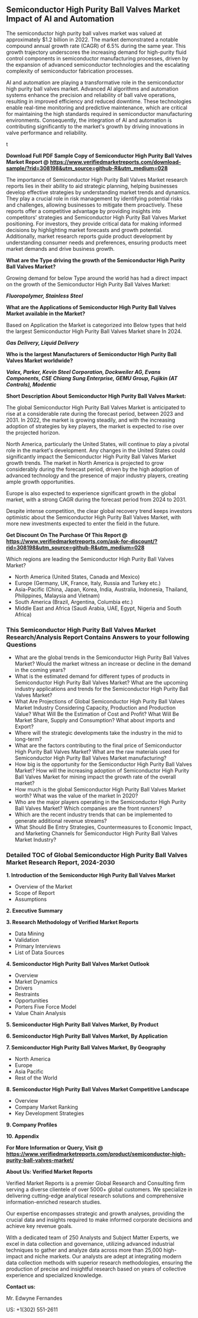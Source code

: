 <h2>Semiconductor High Purity Ball Valves Market Impact of AI and Automation</h2><p>The semiconductor high purity ball valves market was valued at approximately $1.2 billion in 2022. The market demonstrated a notable compound annual growth rate (CAGR) of 6.5% during the same year. This growth trajectory underscores the increasing demand for high-purity fluid control components in semiconductor manufacturing processes, driven by the expansion of advanced semiconductor technologies and the escalating complexity of semiconductor fabrication processes.</p><p>AI and automation are playing a transformative role in the semiconductor high purity ball valves market. Advanced AI algorithms and automation systems enhance the precision and reliability of ball valve operations, resulting in improved efficiency and reduced downtime. These technologies enable real-time monitoring and predictive maintenance, which are critical for maintaining the high standards required in semiconductor manufacturing environments. Consequently, the integration of AI and automation is contributing significantly to the market's growth by driving innovations in valve performance and reliability.</p>t</p><p id="" class=""><strong>Download Full PDF Sample Copy of Semiconductor High Purity Ball Valves Market Report @ <a href="https://www.verifiedmarketreports.com/download-sample/?rid=308198&utm_source=github-R&utm_medium=028" target="_blank">https://www.verifiedmarketreports.com/download-sample/?rid=308198&utm_source=github-R&utm_medium=028</a></strong></p><p>The importance of&nbsp;Semiconductor High Purity Ball Valves Market research reports lies in their ability to aid strategic planning, helping businesses develop effective strategies by understanding market trends and dynamics. They play a crucial role in risk management by identifying potential risks and challenges, allowing businesses to mitigate them proactively. These reports offer a competitive advantage by providing insights into competitors' strategies and Semiconductor High Purity Ball Valves Market positioning. For investors, they provide critical data for making informed decisions by highlighting market forecasts and growth potential. Additionally, market research reports guide product development by understanding consumer needs and preferences, ensuring products meet market demands and drive business growth.</p><p><strong>What are the&nbsp;Type driving the growth of the Semiconductor High Purity Ball Valves Market?</strong></p><p id="" class="">Growing demand for below Type around the world has had a direct impact on the growth of the Semiconductor High Purity Ball Valves Market:</p><em><strong>Fluoropolymer, Stainless Steel</strong></em></p><strong>What are the&nbsp;Applications&nbsp;of Semiconductor High Purity Ball Valves Market available in the Market?</strong></p><p id="" class="">Based on Application the Market is categorized into Below types that held the largest Semiconductor High Purity Ball Valves Market share In 2024.</p><em><strong>Gas Delivery, Liquid Delivery</strong></em></p><strong>Who is the largest Manufacturers of Semiconductor High Purity Ball Valves Market worldwide?</strong></p><p><em><strong>Valex, Parker, Kevin Steel Corporation, Dockweiler AG, Evans Components, CSE Chiang Sung Enterprise, GEMU Group, Fujikin (AT Controls), Modentic</strong></em></p><p id="" class=""><strong>Short Description About Semiconductor High Purity Ball Valves Market:</strong></p><p>The global Semiconductor High Purity Ball Valves Market is anticipated to rise at a considerable rate during the forecast period, between 2023 and 2031. In 2022, the market is growing steadily, and with the increasing adoption of strategies by key players, the market is expected to rise over the projected horizon.</p><p>North America, particularly the United States, will continue to play a pivotal role in the market's development. Any changes in the United States could significantly impact the Semiconductor High Purity Ball Valves Market growth trends. The market in North America is projected to grow considerably during the forecast period, driven by the high adoption of advanced technology and the presence of major industry players, creating ample growth opportunities.</p><p>Europe is also expected to experience significant growth in the global market, with a strong CAGR during the forecast period from 2024 to 2031.</p><p>Despite intense competition, the clear global recovery trend keeps investors optimistic about the Semiconductor High Purity Ball Valves Market, with more new investments expected to enter the field in the future.</p><p id="" class=""><strong>Get Discount On The Purchase Of This Report @ <a href="https://www.verifiedmarketreports.com/ask-for-discount/?rid=308198&utm_source=github-R&utm_medium=028" target="_blank">https://www.verifiedmarketreports.com/ask-for-discount/?rid=308198&utm_source=github-R&utm_medium=028</a></strong></p>Which regions are leading the Semiconductor High Purity Ball Valves Market?</p><ul><li>North America (United States, Canada and Mexico)</li><li>Europe (Germany, UK, France, Italy, Russia and Turkey etc.)</li><li>Asia-Pacific (China, Japan, Korea, India, Australia, Indonesia, Thailand, Philippines, Malaysia and Vietnam)</li><li>South America (Brazil, Argentina, Columbia etc.)</li><li>Middle East and Africa (Saudi Arabia, UAE, Egypt, Nigeria and South Africa)</li></ul><h3 id="" class="">This Semiconductor High Purity Ball Valves Market Research/Analysis Report Contains Answers to your following Questions</h3><ul><li>What are the global trends in the Semiconductor High Purity Ball Valves Market? Would the market witness an increase or decline in the demand in the coming years?</li><li>What is the estimated demand for different types of products in Semiconductor High Purity Ball Valves Market? What are the upcoming industry applications and trends for the Semiconductor High Purity Ball Valves Market?</li><li>What Are Projections of Global Semiconductor High Purity Ball Valves Market Industry Considering Capacity, Production and Production Value? What Will Be the Estimation of Cost and Profit? What Will Be Market Share, Supply and Consumption? What about imports and Export?</li><li>Where will the strategic developments take the industry in the mid to long-term?</li><li>What are the factors contributing to the final price of Semiconductor High Purity Ball Valves Market? What are the raw materials used for Semiconductor High Purity Ball Valves Market manufacturing?</li><li>How big is the opportunity for the Semiconductor High Purity Ball Valves Market? How will the increasing adoption of Semiconductor High Purity Ball Valves Market for mining impact the growth rate of the overall market?</li><li>How much is the global Semiconductor High Purity Ball Valves Market worth? What was the value of the market In 2020?</li><li>Who are the major players operating in the Semiconductor High Purity Ball Valves Market? Which companies are the front runners?</li><li>Which are the recent industry trends that can be implemented to generate additional revenue streams?</li><li>What Should Be Entry Strategies, Countermeasures to Economic Impact, and Marketing Channels for Semiconductor High Purity Ball Valves Market Industry?</li></ul><h3 id="" class="">Detailed TOC of Global Semiconductor High Purity Ball Valves Market Research Report, 2024-2030</h3><p id="" class=""><strong>1. Introduction of the Semiconductor High Purity Ball Valves Market</strong></p><ul><li>Overview of the Market</li><li>Scope of Report</li><li>Assumptions</li></ul><p id="" class=""><strong>2. Executive Summary</strong></p><p id="" class=""><strong>3. Research Methodology of Verified Market Reports</strong></p><ul><li>Data Mining</li><li>Validation</li><li>Primary Interviews</li><li>List of Data Sources</li></ul><p id="" class=""><strong>4. Semiconductor High Purity Ball Valves Market Outlook</strong></p><ul><li>Overview</li><li>Market Dynamics</li><li>Drivers</li><li>Restraints</li><li>Opportunities</li><li>Porters Five Force Model</li><li>Value Chain Analysis</li></ul><p id="" class=""><strong>5. Semiconductor High Purity Ball Valves Market, By Product</strong></p><p id="" class=""><strong>6. Semiconductor High Purity Ball Valves Market, By Application</strong></p><p id="" class=""><strong>7. Semiconductor High Purity Ball Valves Market, By Geography</strong></p><ul><li>North America</li><li>Europe</li><li>Asia Pacific</li><li>Rest of the World</li></ul><p id="" class=""><strong>8. Semiconductor High Purity Ball Valves Market Competitive Landscape</strong></p><ul><li>Overview</li><li>Company Market Ranking</li><li>Key Development Strategies</li></ul><p id="" class=""><strong>9. Company Profiles</strong></p><p id="" class=""><strong>10. Appendix</strong></p><p id="" class=""><strong>For More Information or Query, Visit @ <a href="https://www.verifiedmarketreports.com/product/semiconductor-high-purity-ball-valves-market/" target="_blank">https://www.verifiedmarketreports.com/product/semiconductor-high-purity-ball-valves-market/</a></strong></p><p id="" class=""><strong>About Us: Verified Market Reports</strong></p><p id="" class="">Verified Market Reports is a premier Global Research and Consulting firm serving a diverse clientele of over 5000+ global customers. We specialize in delivering cutting-edge analytical research solutions and comprehensive information-enriched research studies.</p><p id="" class="">Our expertise encompasses strategic and growth analyses, providing the crucial data and insights required to make informed corporate decisions and achieve key revenue goals.</p><p id="" class="">With a dedicated team of 250 Analysts and Subject Matter Experts, we excel in data collection and governance, utilizing advanced industrial techniques to gather and analyze data across more than 25,000 high-impact and niche markets. Our analysts are adept at integrating modern data collection methods with superior research methodologies, ensuring the production of precise and insightful research based on years of collective experience and specialized knowledge.</p><p id="" class=""><strong>Contact us:</strong></p><p id="" class="">Mr. Edwyne Fernandes</p><p id="" class="">US: +1(302) 551-2611</p>